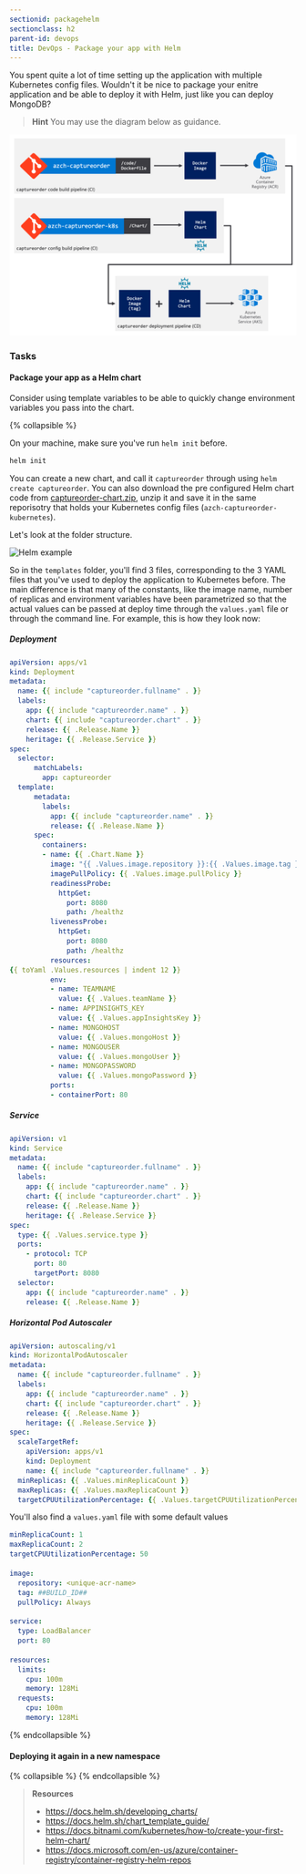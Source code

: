 ```yaml
---
sectionid: packagehelm
sectionclass: h2
parent-id: devops
title: DevOps - Package your app with Helm
---
```


You spent quite a lot of time setting up the application with multiple Kubernetes config files. Wouldn't it be nice to package your enitre application and be able to deploy it with Helm, just like you can deploy MongoDB?

> **Hint** You may use the diagram below as guidance.

![Helm example](media/helm.png)

### Tasks

#### Package your app as a Helm chart

Consider using template variables to be able to quickly change environment variables you pass into the chart.

{% collapsible %}

On your machine, make sure you've run `helm init` before.

```sh
helm init
```

You can create a new chart, and call it `captureorder` through using `helm create captureorder`. You can also download the pre configured Helm chart code from [captureorder-chart.zip](yaml-solutions/devops/helm/captureorder-chart.zip), unzip it and save it in the same reporisotry that holds your Kubernetes config files (`azch-captureorder-kubernetes`).

Let's look at the folder structure.

![Helm example](media/5-helm-tree.png)

So in the `templates` folder, you'll find 3 files, corresponding to the 3 YAML files that you've used to deploy the application to Kubernetes before. The main difference is that many of the constants, like the image name, number of replicas and environment variables have been parametrized so that the actual values can be passed at deploy time through the `values.yaml` file or through the command line. For example, this is how they look now:

##### Deployment

```yaml
apiVersion: apps/v1
kind: Deployment
metadata:
  name: {{ include "captureorder.fullname" . }}
  labels:
    app: {{ include "captureorder.name" . }}
    chart: {{ include "captureorder.chart" . }}
    release: {{ .Release.Name }}
    heritage: {{ .Release.Service }}
spec:
  selector:
      matchLabels:
        app: captureorder
  template:
      metadata:
        labels:
          app: {{ include "captureorder.name" . }}
          release: {{ .Release.Name }}
      spec:
        containers:
        - name: {{ .Chart.Name }}
          image: "{{ .Values.image.repository }}:{{ .Values.image.tag }}"
          imagePullPolicy: {{ .Values.image.pullPolicy }}
          readinessProbe:
            httpGet:
              port: 8080
              path: /healthz
          livenessProbe:
            httpGet:
              port: 8080
              path: /healthz
          resources:
{{ toYaml .Values.resources | indent 12 }}
          env:
          - name: TEAMNAME
            value: {{ .Values.teamName }}
          - name: APPINSIGHTS_KEY
            value: {{ .Values.appInsightsKey }}
          - name: MONGOHOST
            value: {{ .Values.mongoHost }}
          - name: MONGOUSER
            value: {{ .Values.mongoUser }}
          - name: MONGOPASSWORD
            value: {{ .Values.mongoPassword }}
          ports:
          - containerPort: 80
```

##### Service

```yaml
apiVersion: v1
kind: Service
metadata:
  name: {{ include "captureorder.fullname" . }}
  labels:
    app: {{ include "captureorder.name" . }}
    chart: {{ include "captureorder.chart" . }}
    release: {{ .Release.Name }}
    heritage: {{ .Release.Service }}
spec:
  type: {{ .Values.service.type }}
  ports:
    - protocol: TCP
      port: 80
      targetPort: 8080
  selector:
    app: {{ include "captureorder.name" . }}
    release: {{ .Release.Name }}
```

##### Horizontal Pod Autoscaler

```yaml
apiVersion: autoscaling/v1
kind: HorizontalPodAutoscaler
metadata:
  name: {{ include "captureorder.fullname" . }}
  labels:
    app: {{ include "captureorder.name" . }}
    chart: {{ include "captureorder.chart" . }}
    release: {{ .Release.Name }}
    heritage: {{ .Release.Service }}
spec:
  scaleTargetRef:
    apiVersion: apps/v1
    kind: Deployment
    name: {{ include "captureorder.fullname" . }}
  minReplicas: {{ .Values.minReplicaCount }}
  maxReplicas: {{ .Values.maxReplicaCount }}
  targetCPUUtilizationPercentage: {{ .Values.targetCPUUtilizationPercentage }}
```

You'll also find a `values.yaml` file with some default values

```yaml
minReplicaCount: 1
maxReplicaCount: 2
targetCPUUtilizationPercentage: 50

image:
  repository: <unique-acr-name>
  tag: ##BUILD_ID##
  pullPolicy: Always
  
service:
  type: LoadBalancer
  port: 80

resources:
  limits:
    cpu: 100m
    memory: 128Mi
  requests:
    cpu: 100m
    memory: 128Mi
```

{% endcollapsible %}

#### Deploying it again in a new namespace

{% collapsible %}
{% endcollapsible %}

> **Resources**
> * <https://docs.helm.sh/developing_charts/>
> * <https://docs.helm.sh/chart_template_guide/>
> * <https://docs.bitnami.com/kubernetes/how-to/create-your-first-helm-chart/>
> * <https://docs.microsoft.com/en-us/azure/container-registry/container-registry-helm-repos>